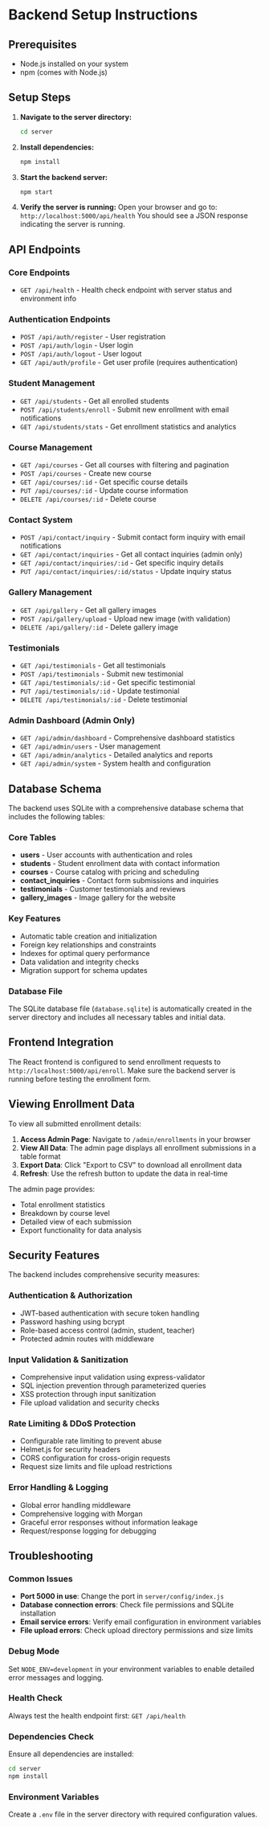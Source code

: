 # Backend Setup Instructions

## Prerequisites
- Node.js installed on your system
- npm (comes with Node.js)

## Setup Steps

1. **Navigate to the server directory:**
   ```bash
   cd server
   ```

2. **Install dependencies:**
   ```bash
   npm install
   ```

3. **Start the backend server:**
   ```bash
   npm start
   ```

4. **Verify the server is running:**
   Open your browser and go to: `http://localhost:5000/api/health`
   You should see a JSON response indicating the server is running.

## API Endpoints

### Core Endpoints
- `GET /api/health` - Health check endpoint with server status and environment info

### Authentication Endpoints
- `POST /api/auth/register` - User registration
- `POST /api/auth/login` - User login
- `POST /api/auth/logout` - User logout
- `GET /api/auth/profile` - Get user profile (requires authentication)

### Student Management
- `GET /api/students` - Get all enrolled students
- `POST /api/students/enroll` - Submit new enrollment with email notifications
- `GET /api/students/stats` - Get enrollment statistics and analytics

### Course Management
- `GET /api/courses` - Get all courses with filtering and pagination
- `POST /api/courses` - Create new course
- `GET /api/courses/:id` - Get specific course details
- `PUT /api/courses/:id` - Update course information
- `DELETE /api/courses/:id` - Delete course

### Contact System
- `POST /api/contact/inquiry` - Submit contact form inquiry with email notifications
- `GET /api/contact/inquiries` - Get all contact inquiries (admin only)
- `GET /api/contact/inquiries/:id` - Get specific inquiry details
- `PUT /api/contact/inquiries/:id/status` - Update inquiry status

### Gallery Management
- `GET /api/gallery` - Get all gallery images
- `POST /api/gallery/upload` - Upload new image (with validation)
- `DELETE /api/gallery/:id` - Delete gallery image

### Testimonials
- `GET /api/testimonials` - Get all testimonials
- `POST /api/testimonials` - Submit new testimonial
- `GET /api/testimonials/:id` - Get specific testimonial
- `PUT /api/testimonials/:id` - Update testimonial
- `DELETE /api/testimonials/:id` - Delete testimonial

### Admin Dashboard (Admin Only)
- `GET /api/admin/dashboard` - Comprehensive dashboard statistics
- `GET /api/admin/users` - User management
- `GET /api/admin/analytics` - Detailed analytics and reports
- `GET /api/admin/system` - System health and configuration

## Database Schema

The backend uses SQLite with a comprehensive database schema that includes the following tables:

### Core Tables
- **users** - User accounts with authentication and roles
- **students** - Student enrollment data with contact information
- **courses** - Course catalog with pricing and scheduling
- **contact_inquiries** - Contact form submissions and inquiries
- **testimonials** - Customer testimonials and reviews
- **gallery_images** - Image gallery for the website

### Key Features
- Automatic table creation and initialization
- Foreign key relationships and constraints
- Indexes for optimal query performance
- Data validation and integrity checks
- Migration support for schema updates

### Database File
The SQLite database file (`database.sqlite`) is automatically created in the server directory and includes all necessary tables and initial data.

## Frontend Integration
The React frontend is configured to send enrollment requests to `http://localhost:5000/api/enroll`. Make sure the backend server is running before testing the enrollment form.

## Viewing Enrollment Data
To view all submitted enrollment details:

1. **Access Admin Page**: Navigate to `/admin/enrollments` in your browser
2. **View All Data**: The admin page displays all enrollment submissions in a table format
3. **Export Data**: Click "Export to CSV" to download all enrollment data
4. **Refresh**: Use the refresh button to update the data in real-time

The admin page provides:
- Total enrollment statistics
- Breakdown by course level
- Detailed view of each submission
- Export functionality for data analysis

## Security Features

The backend includes comprehensive security measures:

### Authentication & Authorization
- JWT-based authentication with secure token handling
- Password hashing using bcrypt
- Role-based access control (admin, student, teacher)
- Protected admin routes with middleware

### Input Validation & Sanitization
- Comprehensive input validation using express-validator
- SQL injection prevention through parameterized queries
- XSS protection through input sanitization
- File upload validation and security checks

### Rate Limiting & DDoS Protection
- Configurable rate limiting to prevent abuse
- Helmet.js for security headers
- CORS configuration for cross-origin requests
- Request size limits and file upload restrictions

### Error Handling & Logging
- Global error handling middleware
- Comprehensive logging with Morgan
- Graceful error responses without information leakage
- Request/response logging for debugging

## Troubleshooting

### Common Issues
- **Port 5000 in use**: Change the port in `server/config/index.js`
- **Database connection errors**: Check file permissions and SQLite installation
- **Email service errors**: Verify email configuration in environment variables
- **File upload errors**: Check upload directory permissions and size limits

### Debug Mode
Set `NODE_ENV=development` in your environment variables to enable detailed error messages and logging.

### Health Check
Always test the health endpoint first: `GET /api/health`

### Dependencies Check
Ensure all dependencies are installed:
```bash
cd server
npm install
```

### Environment Variables
Create a `.env` file in the server directory with required configuration values.
